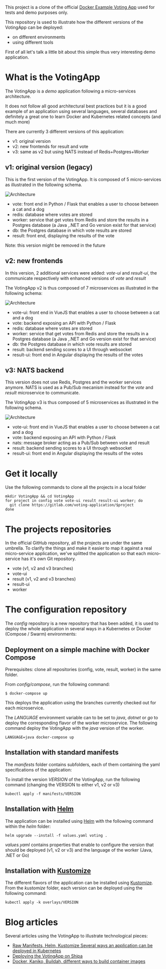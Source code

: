 This project is a clone of the official [Docker Example Voting App](https://github.com/dockersamples/example-voting-app) used for tests and demo purposes only.

This repository is used to illustrate how the different versions of the VotingApp can be deployed:
- on different environments
- using different tools

First of all let's talk a little bit about this simple thus very interesting demo application.

# What is the VotingApp

The VotingApp is a *demo* application following a micro-services architecture. 

It does not follow all good architectural best practices but it is a good example of an application using several languages, several databases and definitely a great one to learn Docker and Kubernetes related concepts (and much more)

There are currently 3 different versions of this application:
- v1: original version
- v2: new frontends for result and vote
- v3: same as v2 but using NATS instead of Redis+Postgres+Worker

## v1: original version (legacy)

This is the first version of the VotingApp. It is composed of 5 micro-services as illustrated in the following schema.

![Architecture](./picts/architecture-v1.png)

- vote: front end in Python / Flask that enables a user to choose between a cat and a dog
- redis: database where votes are stored
- worker: service that get votes from Redis and store the results in a Postgres database (a Java ,.NET and Go version exist for that service)
- db: the Postgres database in which vote results are stored
- result: front end, displaying the results of the vote

Note: this version might be removed in the future

## v2: new frontends

In this version, 2 additional services were added: *vote-ui* and *result-ui*, the communicate respectively with enhanced versions of *vote* and *result*

The VotingApp v2 is thus composed of 7 microservices as illustrated in the following schema:

![Architecture](./picts/architecture-v2.png)

- vote-ui: front end in VueJS that enables a user to choose between a cat and a dog
- vote: backend exposing an API with Python / Flask 
- redis: database where votes are stored
- worker: service that get votes from Redis and store the results in a Postgres database (a Java ,.NET and Go version exist for that service)
- db: the Postgres database in which vote results are stored
- result: backend sending scores to a UI through websocket
- result-ui: front end in Angular displaying the results of the votes

## v3: NATS backend

This version does not use Redis, Postgres and the worker services anymore. NATS is used as a Pub/Sub mecanism instead for the *vote* and *result* microservice to communicate.

The VotingApp v3 is thus composed of 5 microservices as illustrated in the following schema.

![Architecture](./picts/architecture-v3.png)

- vote-ui: front end in VueJS that enables a user to choose between a cat and a dog
- vote: backend exposing an API with Python / Flask 
- nats: message broker acting as a Pub/Sub between vote and result
- result: backend sending scores to a UI through websocket
- result-ui: front end in Angular displaying the results of the votes

# Get it locally

Use the following commands to clone all the projects in a local folder

```
mkdir VotingApp && cd VotingApp
for project in config vote vote-ui result result-ui worker; do
  git clone https://gitlab.com/voting-application/$project
done
```
# The projects repositories

In the official GitHub repository, all the projects are under the same umbrella. To clarify the things and make it easier to map it against a real micro-service application, we've splitted the application so that each micro-service has it's own Git repository.

- vote (v1, v2 and v3 branches)
- vote-ui
- result (v1, v2 and v3 branches)
- result-ui
- worker

# The configuration repository

The *config* repository is a new repository that has been added, it is used to deploy the whole application in several ways in a Kubernetes or Docker (Compose / Swarm) environments:

## Deployment on a simple machine with Docker Compose

Prerequisites: clone all repositories (config, vote, result, worker) in the same folder.

From *config/compose*, run the following command:

```
$ docker-compose up
```
This deploys the application using the branches currently checked out for each microservice.

The *LANGUAGE* environment variable can to be set to *java*, *dotnet* or *go* to deploy the corresponding flavor of the worker microservice. The following command deploy the VotingApp with the *java* version of the worker.

```
LANGUAGE=java docker-compose up
```
## Installation with standard manifests

The *manifests* folder contains subfolders, each of them containing the yaml specifications of the application:

To install the version *VERSION* of the VotingApp, run the following command (changing the VERSION to either v1, v2 or v3)

```
kubectl apply -f manifests/VERSION
```
## Installation with [Helm](https://helm.sh)

The application can be installed using [Helm](https://helm.sh) with the following command within the *helm* folder:

```
helm upgrade --install -f values.yaml voting .
```

*values.yaml* contains properties that enable to configure the version that should be deployed (v1, v2 or v3) and the language of the worker (Java, .NET or Go)

## Installation with [Kustomize](https://kustomize.io)

The different flavors of the application can be installed using [Kustomize](https://kustomize.io). From the *kustomize* folder, each version can be deployed using the following command:

```
kubectl apply -k overlays/VERSION
```
# Blog articles

Several articles using the VotingApp to illustrate technological pieces:
- [Raw Manifests, Helm, Kustomize Several ways an application can be deployed in Kubernetes](https://itnext.io/k8s-tips-manifests-helm-kustomize-12f72f878022)
- [Deploying the VotingApp on Shipa](https://itnext.io/deploying-the-votingapp-on-shipa-2af9c6097bb3)
- [Docker, Kaniko, Buildah, different ways to build container images](https://itnext.io/docker-kaniko-buildah-209abdde5f94)
